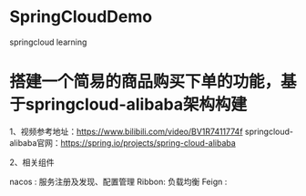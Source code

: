 # SpringCloudDemo
springcloud learning

# 搭建一个简易的商品购买下单的功能，基于springcloud-alibaba架构构建 #

1、视频参考地址：https://www.bilibili.com/video/BV1R7411774f
   springcloud-alibaba官网：https://spring.io/projects/spring-cloud-alibaba

2、相关组件

   nacos : 服务注册及发现、配置管理
   Ribbon: 负载均衡
   Feign :
